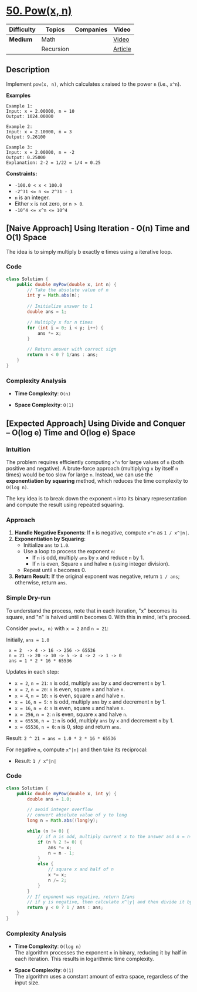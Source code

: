 # [50. Pow(x, n)](https://leetcode.com/problems/powx-n/description/)

| Difficulty | Topics    | Companies | Video                                                                          |
| ---------- | --------- | --------- | ------------------------------------------------------------------------------ |
| **Medium** | Math      |           | [Video](https://youtu.be/hFWckDXE-K8?si=Z8Y45mZwqxOZooqy)                      |
|            | Recursion |           | [Article](https://www.geeksforgeeks.org/write-a-c-program-to-calculate-powxn/) |

## Description
Implement `pow(x, n)`, which calculates `x` raised to the power `n` (i.e., `x^n`).

**Examples**

```
Example 1:
Input: x = 2.00000, n = 10
Output: 1024.00000

Example 2:
Input: x = 2.10000, n = 3
Output: 9.26100

Example 3:
Input: x = 2.00000, n = -2
Output: 0.25000
Explanation: 2-2 = 1/22 = 1/4 = 0.25
``` 

**Constraints:**

- `-100.0 < x < 100.0`
- `-2^31 <= n <= 2^31 - 1`
- `n` is an integer.
- Either `x` is not zero, or `n > 0`.
- `-10^4 <= x^n <= 10^4`

## [Naive Approach] Using Iteration - O(n) Time and O(1) Space

The idea is to simply multiply b exactly e times using a iterative loop.

### Code
```java
class Solution {
    public double myPow(double x, int n) {
        // Take the absolute value of n
        int y = Math.abs(n);
        
        // Initialize answer to 1
        double ans = 1;

        // Multiply x for n times
        for (int i = 0; i < y; i++) {
            ans *= x;
        }

        // Return answer with correct sign
        return n < 0 ? 1/ans : ans;
    }
}
```
### **Complexity Analysis**

- **Time Complexity**: `O(n)`  

- **Space Complexity**: `O(1)`  


## [Expected Approach] Using Divide and Conquer – O(log e) Time and O(log e) Space

### Intuition

The problem requires efficiently computing `x^n` for large values of `n` (both positive and negative). A brute-force approach (multiplying `x` by itself `n` times) would be too slow for large `n`. Instead, we can use the **exponentiation by squaring** method, which reduces the time complexity to `O(log n)`.

The key idea is to break down the exponent `n` into its binary representation and compute the result using repeated squaring.


### Approach

1. **Handle Negative Exponents**: If `n` is negative, compute `x^n` as `1 / x^|n|`.
2. **Exponentiation by Squaring**:
   - Initialize `ans` to `1.0`.
   - Use a loop to process the exponent `n`:
     - If `n` is odd, multiply `ans` by `x` and reduce `n` by 1.
     - If `n` is even, Square `x` and halve `n` (using integer division).
   - Repeat until `n` becomes 0.
3. **Return Result**: If the original exponent was negative, return `1 / ans`; otherwise, return `ans`.


### Simple Dry-run

To understand the process, note that in each iteration, "x" becomes its square, and "n" is halved until n becomes 0. With this in mind, let's proceed.

Consider `pow(x, n)` with `x = 2` and `n = 21`:

Initially, `ans = 1.0`
```
 x = 2  -> 4 -> 16 -> 256 -> 65536
 n = 21 -> 20 -> 10 -> 5 -> 4 -> 2 -> 1 -> 0
 ans = 1 * 2 * 16 * 65536
```
Updates in each step:
- `x = 2`, `n = 21`: `n` is odd, multiply `ans` by `x` and decrement `n` by 1.
- `x = 2`, `n = 20`: `n` is even, square `x` and halve `n`.
- `x = 4`, `n = 10`: `n` is even, square `x` and halve `n`.
- `x = 16`, `n = 5`: `n` is odd, multiply `ans` by `x` and decrement `n` by 1.
- `x = 16`, `n = 4`: `n` is even, square `x` and halve `n`.
- `x = 256`, `n = 2`: `n` is even, square `x` and halve `n`.
- `x = 65536`, `n = 1`: `n` is odd, multiply `ans` by `x` and decrement `n` by 1.
- `x = 65536`, `n = 0`: `n` is 0, stop and return `ans`.

Result: `2 ^ 21 = ans = 1.0 * 2 * 16 * 65536`

For negative `n`, compute `x^|n|` and then take its reciprocal:
- Result: `1 / x^|n|`

### Code
```java
class Solution { 
    public double myPow(double x, int y) {
        double ans = 1.0;

        // avoid integer overflow
        // convert absolute value of y to long
        long n = Math.abs((long)y); 

        while (n != 0) {
            // if n is odd, multiply current x to the answer and n = n-1
            if (n % 2 != 0) { 
                ans *= x;
                n = n - 1; 
            } 
            else {
                // square x and half of n
                x *= x; 
                n /= 2; 
            }
        }
        // If exponent was negative, return 1/ans
        // if y is negative, then calculate x^|y| and then divide it by 1
        return y < 0 ? 1 / ans : ans;
    }
}
```

### **Complexity Analysis**

- **Time Complexity**: `O(log n)`  
  The algorithm processes the exponent `n` in binary, reducing it by half in each iteration. This results in logarithmic time complexity.

- **Space Complexity**: `O(1)`  
  The algorithm uses a constant amount of extra space, regardless of the input size.
